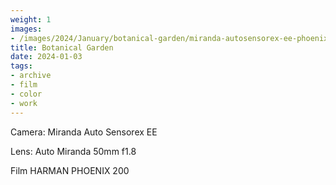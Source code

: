 ```yaml
---
weight: 1
images:
- /images/2024/January/botanical-garden/miranda-autosensorex-ee-phoenix-200/20240105-R1-00349-0000.jpg
title: Botanical Garden
date: 2024-01-03
tags:
- archive
- film
- color
- work
---
```


Camera: Miranda Auto Sensorex EE

Lens: Auto Miranda 50mm f1.8

Film HARMAN PHOENIX 200
